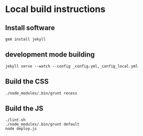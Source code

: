 # Local build instructions


## Install software

```
gem install jekyll
```

## development mode building
```
jekyll serve --watch --config _config.yml,_config_local.yml
```

## Build the CSS

```
./node_modules/.bin/grunt recess
```

## Build the JS

```
./lint.sh
./node_modules/.bin/grunt default
node deploy.js
```
